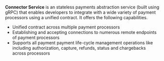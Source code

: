 **Connector Service** is an stateless payments abstraction service (built using gRPC) that enables developers to integrate with a wide variety of payment processors using a unified contract. It offers the following capabilities.

- Unified contract across multiple payment processors
- Establishing and accepting connections to numerous remote endpoints of payment processors
- Supports all payment payment life-cycle management operations like including authorization, capture, refunds, status and chargebacks across processors
